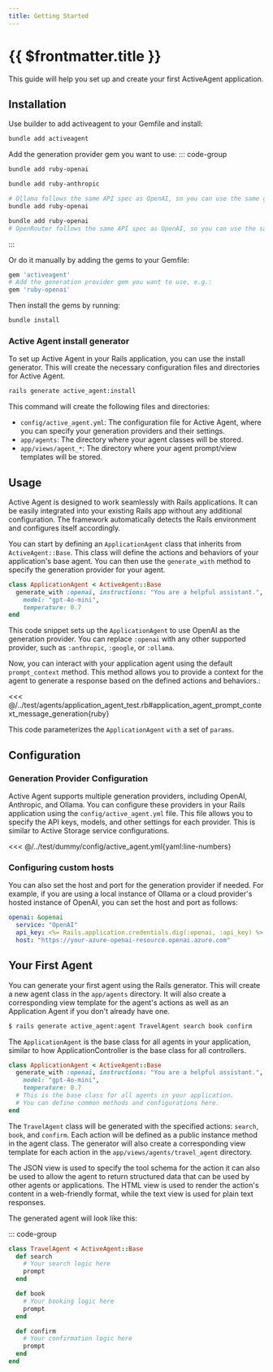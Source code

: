 ```yaml
---
title: Getting Started
---
```

# {{ $frontmatter.title }}

This guide will help you set up and create your first ActiveAgent application.

## Installation

Use builder to add activeagent to your Gemfile and install:
```bash
bundle add activeagent
```

Add the generation provider gem you want to use:
::: code-group

```bash [OpenAI]
bundle add ruby-openai
```

```bash [Anthropic]
bundle add ruby-anthropic
```

```bash [Ollama]
# Ollama follows the same API spec as OpenAI, so you can use the same gem.
bundle add ruby-openai
```

```bash [OpenRouter]
bundle add ruby-openai
# OpenRouter follows the same API spec as OpenAI, so you can use the same gem.
```
:::

Or do it manually by adding the gems to your Gemfile:
```bash
gem 'activeagent'
# Add the generation provider gem you want to use, e.g.:
gem 'ruby-openai'
```

Then install the gems by running:
```bash
bundle install
```
### Active Agent install generator
To set up Active Agent in your Rails application, you can use the install generator. This will create the necessary configuration files and directories for Active Agent.

```bash
rails generate active_agent:install
```
This command will create the following files and directories:
- `config/active_agent.yml`: The configuration file for Active Agent, where you can specify your generation providers and their settings.
- `app/agents`: The directory where your agent classes will be stored.
- `app/views/agent_*`: The directory where your agent prompt/view templates will be stored.

## Usage
Active Agent is designed to work seamlessly with Rails applications. It can be easily integrated into your existing Rails app without any additional configuration. The framework automatically detects the Rails environment and configures itself accordingly.

You can start by defining an `ApplicationAgent` class that inherits from `ActiveAgent::Base`. This class will define the actions and behaviors of your application's base agent. You can then use the `generate_with` method to specify the generation provider for your agent.

```ruby
class ApplicationAgent < ActiveAgent::Base
  generate_with :openai, instructions: "You are a helpful assistant.",
    model: "gpt-4o-mini",
    temperature: 0.7
end
```
This code snippet sets up the `ApplicationAgent` to use OpenAI as the generation provider. You can replace `:openai` with any other supported provider, such as `:anthropic`, `:google`, or `:ollama`.

Now, you can interact with your application agent using the default `prompt_context` method. This method allows you to provide a context for the agent to generate a response based on the defined actions and behaviors.:

<<< @/../test/agents/application_agent_test.rb#application_agent_prompt_context_message_generation{ruby}

This code parameterizes the `ApplicationAgent` `with` a set of `params`.

## Configuration
### Generation Provider Configuration
Active Agent supports multiple generation providers, including OpenAI, Anthropic, and Ollama. You can configure these providers in your Rails application using the `config/active_agent.yml` file. This file allows you to specify the API keys, models, and other settings for each provider. This is similar to Active Storage service configurations.

<<< @/../test/dummy/config/active_agent.yml{yaml:line-numbers}

### Configuring custom hosts
You can also set the host and port for the generation provider if needed. For example, if you are using a local instance of Ollama or a cloud provider's hosted instance of OpenAI, you can set the host and port as follows:

```yaml
openai: &openai
  service: "OpenAI"
  api_key: <%= Rails.application.credentials.dig(:openai, :api_key) %>
  host: "https://your-azure-openai-resource.openai.azure.com"
```

<!-- ### Initializer
Active Agent is designed to work seamlessly with Rails applications. It can be easily integrated into your existing Rails app without any additional configuration. The framework automatically detects the Rails environment and configures itself accordingly. While its not necessary to include in your Rails app, Active Agent can be configured in the `config/initializers/active_agent.rb` file. You can set default generation providers, models, and other configurations here.

```ruby
ActiveAgent.configure do |config|
  config.default_generation_provider = :openai
  config.default_generation_queue = :agents
  config.default_model = 'gpt-3.5-turbo'
  config.default_temperature = 0.7
end
``` -->

## Your First Agent
You can generate your first agent using the Rails generator. This will create a new agent class in the `app/agents` directory. It will also create a corresponding view template for the agent's actions as well as an Application Agent if you don't already have one. 

```bash
$ rails generate active_agent:agent TravelAgent search book confirm
```
The `ApplicationAgent` is the base class for all agents in your application, similar to how ApplicationController is the base class for all controllers.

```ruby [app/agents/application_agent.rb]
class ApplicationAgent < ActiveAgent::Base
  generate_with :openai, instructions: "You are a helpful assistant.",
    model: "gpt-4o-mini",
    temperature: 0.7
  # This is the base class for all agents in your application.
  # You can define common methods and configurations here.
end
```

The `TravelAgent` class will be generated with the specified actions: `search`, `book`, and `confirm`. Each action will be defined as a public instance method in the agent class. The generator will also create a corresponding view template for each action in the `app/views/agents/travel_agent` directory.

The JSON view is used to specify the tool schema for the action it can also be used to allow the agent to return structured data that can be used by other agents or applications. The HTML view is used to render the action's content in a web-friendly format, while the text view is used for plain text responses.


The generated agent will look like this:

::: code-group
```ruby [app/agents/travel_agent.rb]
class TravelAgent < ActiveAgent::Base
  def search
    # Your search logic here
    prompt
  end

  def book
    # Your booking logic here
    prompt
  end

  def confirm
    # Your confirmation logic here
    prompt
  end
end
```
